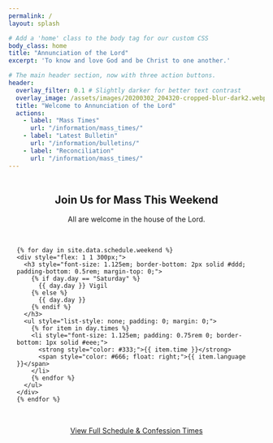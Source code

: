 ```yaml
---
permalink: /
layout: splash

# Add a 'home' class to the body tag for our custom CSS
body_class: home
title: "Annunciation of the Lord"
excerpt: 'To know and love God and be Christ to one another.'

# The main header section, now with three action buttons.
header:
  overlay_filter: 0.1 # Slightly darker for better text contrast
  overlay_image: /assets/images/20200302_204320-cropped-blur-dark2.webp
  title: "Welcome to Annunciation of the Lord"
  actions:
    - label: "Mass Times"
      url: "/information/mass_times/"
    - label: "Latest Bulletin"
      url: "/information/bulletins/"
    - label: "Reconciliation"
      url: "/information/mass_times/"
---
```



<div class="home-mass-times" style="text-align: center; padding: 2rem 1rem;">
  <h2 style="font-size: 1.5em; margin-top: 0;">Join Us for Mass This Weekend</h2>
  <p class="lead" style="margin-bottom: 2rem;">All are welcome in the house of the Lord.</p>

  <div style="display: flex; flex-wrap: wrap; justify-content: center; gap: 2rem; max-width: 800px; margin: 0 auto; text-align: left;">

    {% for day in site.data.schedule.weekend %}
    <div style="flex: 1 1 300px;">
      <h3 style="font-size: 1.125em; border-bottom: 2px solid #ddd; padding-bottom: 0.5rem; margin-top: 0;">
        {% if day.day == "Saturday" %}
          {{ day.day }} Vigil
        {% else %}
          {{ day.day }}
        {% endif %}
      </h3>
      <ul style="list-style: none; padding: 0; margin: 0;">
        {% for item in day.times %}
        <li style="font-size: 1.125em; padding: 0.75rem 0; border-bottom: 1px solid #eee;">
          <strong style="color: #333;">{{ item.time }}</strong>
          <span style="color: #666; float: right;">{{ item.language }}</span>
        </li>
        {% endfor %}
      </ul>
    </div>
    {% endfor %}

  </div>

  <p style="margin-top: 2rem;">
    <a href="/information/mass_times/" class="btn btn--primary">View Full Schedule & Confession Times</a>
  </p>
</div>
